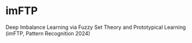 # imFTP
Deep Imbalance Learning via Fuzzy Set Theory and Prototypical Learning (imFTP, Pattern Recognition 2024)
